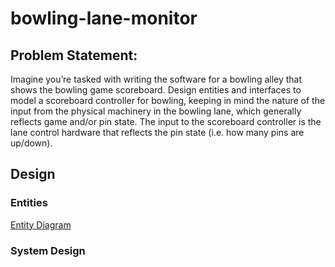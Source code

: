 # bowling-lane-monitor
## Problem Statement:
Imagine you’re tasked with writing the software for a bowling alley that shows the bowling game scoreboard.
Design entities and interfaces to model a scoreboard controller for bowling, keeping in mind the nature of the input from the physical machinery in the bowling lane, which generally reflects game and/or pin state.
The input to the scoreboard controller is the lane control hardware that reflects the pin state (i.e. how many pins are up/down).
## Design
### Entities
[Entity Diagram](https://i.imgur.com/pmP3ejD.png)
### System Design
